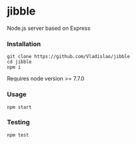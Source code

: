 # jibble
Node.js server based on Express

### Installation
```
git clone https://github.com/Vladislao/jibble
cd jibble
npm i
```
Requires node version >= 7.7.0

### Usage
```
npm start
```

### Testing
```
npm test
```
